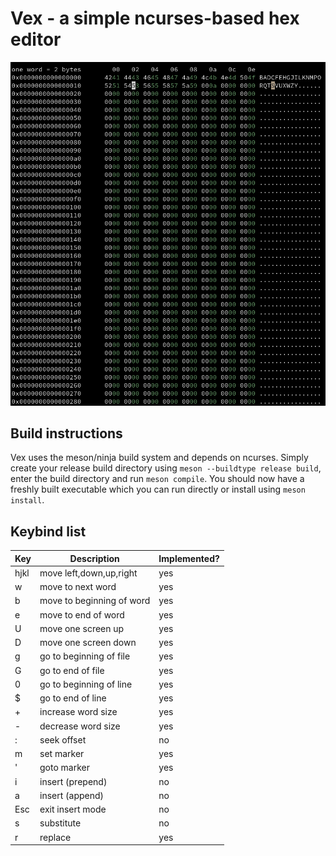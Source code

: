 # Vex - a simple ncurses-based hex editor

![](./vex.png)

## Build instructions

Vex uses the meson/ninja build system and depends on ncurses. Simply create
your release build directory using `meson --buildtype release build`, enter
the build directory and run `meson compile`. You should now have a freshly
built executable which you can run directly or install using `meson install`.

## Keybind list

Key | Description | Implemented?
--- | ----------- | ------------
hjkl | move left,down,up,right | yes
w | move to next word | yes
b | move to beginning of word | yes
e | move to end of word | yes
U | move one screen up | yes
D | move one screen down | yes
g | go to beginning of file | yes
G | go to end of file | yes
0 | go to beginning of line | yes
$ | go to end of line | yes
\+ | increase word size | yes
\- | decrease word size | yes
: | seek offset | no
m | set marker | yes
' | goto marker | yes
i | insert (prepend) | no
a | insert (append) | no
Esc | exit insert mode | no
s | substitute | no
r | replace | yes
